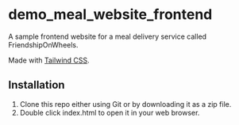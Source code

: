 # demo_meal_website_frontend
A sample frontend website for a meal delivery service called FriendshipOnWheels.

Made with [Tailwind CSS](https://tailwindcss.com/).

## Installation
1. Clone this repo either using Git or by downloading it as a zip file.
2. Double click index.html to open it in your web browser.
